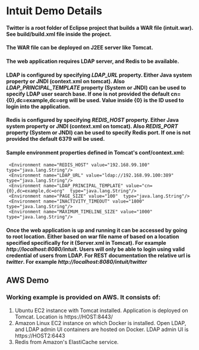 # Intuit Demo Details

#### Twitter is a root folder of Eclipse project that builds a WAR file (<b>intuit.war</b>). See build/build.xml file inside the project.
#### The WAR file can be deployed on J2EE server like Tomcat.
#### The web application requires LDAP server, and Redis to be available.
#### LDAP is configured by specifying <b><i>LDAP_URL</i></b> property. Either Java system property or JNDI (context.xml on tomcat). Also <b><i>LDAP_PRINCIPAL_TEMPLATE</i></b> property (System or JNDI) can be used to specify LDAP user search base. If one is not provided the default <b>cn={0},dc=example,dc=org</b> will be used.  Value inside <b>{0}</b> is the ID used to login into the application.
#### Redis is configured by specifying <b><i>REDIS_HOST</i></b> property. Either  Java system property or JNDI (context.xml on tomcat).  Also <b><i>REDIS_PORT</i></b> property (System or JNDI) can be used to specify Redis port. If one is not provided the default <b>6379</b> will be used. 
#### Sample environment properties defined in Tomcat's conf/context.xml:
     <Environment name="REDIS_HOST" value="192.168.99.100" type="java.lang.String"/> 	
     <Environment name="LDAP_URL" value="ldap://192.168.99.100:389"  type="java.lang.String"/>
     <Environment name="LDAP_PRINCIPAL_TEMPLATE" value="cn={0},dc=example,dc=org"  type="java.lang.String"/>
     <Environment name="PAGE_SIZE" value="100"  type="java.lang.String"/>	
     <Environment name="INACTIVITY_TIMEOUT" value="1800"  type="java.lang.String"/>	
     <Environment name="MAXIMUM_TIMELINE_SIZE" value="1000"  type="java.lang.String"/>
     
#### Once the web application is up and running it can be accessed by going to root location. Either based on war file name of based on a location specified specifically for it (Server.xml in Tomcat).  For example <i>http://localhost:8080/intuit</i>. Users will only be able to login using valid credential of users from LDAP.  For REST documentation the relative url is <i>twitter</i>. For example  <i>http://localhost:8080/intuit/twitter</i>

## AWS Demo

### Working example is provided on AWS. It consists of:
1. Ubuntu EC2 instance with Tomcat installed. Application is deployed on Tomcat.  Location is https://HOST:8443/
2. Amazon Linux EC2 instance on which Docker is installed. Open LDAP, and LDAP admin UI containers are hosted on Docker.  LDAP admin UI is https://HOST2:6443
3. Redis from Amazon's ElastiCache service.

